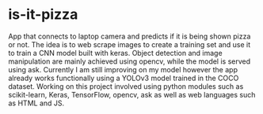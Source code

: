 # is-it-pizza

App that connects to laptop camera and predicts if it is being shown pizza
or not. The idea is to web scrape images to create a training set and use it to train a CNN
model built with keras. Object detection and image manipulation are mainly achieved using
opencv, while the model is served using 
ask. Currently I am still improving on my model
however the app already works functionally using a YOLOv3 model trained in the COCO
dataset. Working on this project involved using python modules such as scikit-learn, Keras,
TensorFlow, opencv, 
ask as well as web languages such as HTML and JS.
